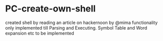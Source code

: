 # PC-create-own-shell
created shell by reading an article on hackernoon by @mima
functionality only implemented till Parsing and Executing. 
Symbol Table and Word expansion etc to be implemented
